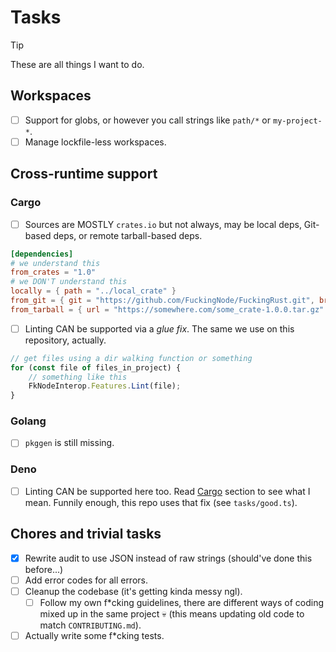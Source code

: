 # Tasks

> [!TIP]
> These are all things I want to do.

## Workspaces

- [ ] Support for globs, or however you call strings like `path/*` or `my-project-*`.
- [ ] Manage lockfile-less workspaces.

## Cross-runtime support

### Cargo

- [ ] Sources are MOSTLY `crates.io` but not always, may be local deps, Git-based deps, or remote tarball-based deps.

```toml
[dependencies]
# we understand this
from_crates = "1.0"
# we DON'T understand this
locally = { path = "../local_crate" }
from_git = { git = "https://github.com/FuckingNode/FuckingRust.git", branch = "dev" }
from_tarball = { url = "https://somewhere.com/some_crate-1.0.0.tar.gz" }
```

- [ ] Linting CAN be supported via a _glue fix_. The same we use on this repository, actually.

```js
// get files using a dir walking function or something
for (const file of files_in_project) {
    // something like this
    FkNodeInterop.Features.Lint(file);
}
```

### Golang

- [ ] `pkggen` is still missing.

### Deno

- [ ] Linting CAN be supported here too. Read [Cargo](#cargo) section to see what I mean. Funnily enough, this repo uses that fix (see `tasks/good.ts`).

## Chores and trivial tasks

- [X] Rewrite audit to use JSON instead of raw strings (should've done this before...)
- [ ] Add error codes for all errors.
- [ ] Cleanup the codebase (it's getting kinda messy ngl).
  - [ ] Follow my own f\*cking guidelines, there are different ways of coding mixed up in the same project :skull: (this means updating old code to match `CONTRIBUTING.md`).
- [ ] Actually write some f\*cking tests.
